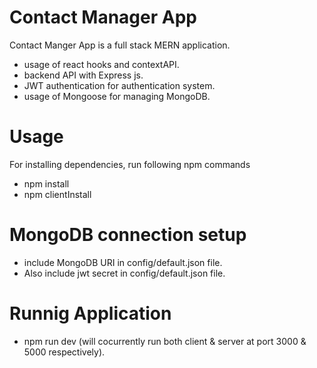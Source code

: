 # Contact Manager App
Contact Manger App is a full stack MERN application. 
- usage of react hooks and contextAPI.
- backend API with Express js. 
- JWT authentication for authentication system.
- usage of Mongoose for managing MongoDB.

# Usage
For installing dependencies, run following npm commands
- npm install
- npm clientInstall

# MongoDB connection setup
- include MongoDB URI in config/default.json file.
- Also include jwt secret in config/default.json file.

# Runnig Application
- npm run dev (will cocurrently run both client & server at port 3000 & 5000 respectively).
